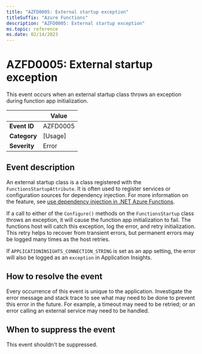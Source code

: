 ```yaml
---
title: "AZFD0005: External startup exception"
titleSuffix: "Azure Functions"
description: "AZFD0005: External startup exception"
ms.topic: reference
ms.date: 02/14/2023
---
```


# AZFD0005: External startup exception

This event occurs when an external startup class throws an exception during function app initialization.

| | Value |
|-|-|
| **Event ID** |AZFD0005|
| **Category** |[Usage]|
| **Severity** |Error|

## Event description

An external startup class is a class registered with the `FunctionsStartupAttribute`. It is often used to register services or configuration sources for dependency injection. For more information on the feature, see [use dependency injection in .NET Azure Functions](../../functions-dotnet-dependency-injection.md).

If a call to either of the `Configure()` methods on the `FunctionsStartup` class throws an exception, it will cause the function app initialization to fail. The functions host will catch this exception, log the error, and retry initialization. This retry helps to recover from transient errors, but permanent errors may be logged many times as the host retries.

If `APPLICATIONINSIGHTS_CONNECTION_STRING` is set as an app setting, the error will also be logged as an `exception` in Application Insights.

## How to resolve the event

Every occurrence of this event is unique to the application. Investigate the error message and stack trace to see what may need to be done to prevent this error in the future. For example, a timeout may need to be retried; or an error calling an external service may need to be handled.

## When to suppress the event

This event shouldn't be suppressed.
